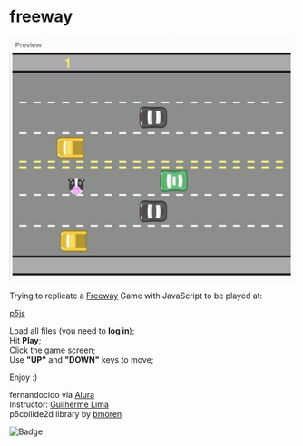 
# freeway
![screenshot](https://github.com/fernandocido/freeway/blob/main/img/freeway-screenshot.jpg)

Trying to replicate a [Freeway](https://en.wikipedia.org/wiki/Freeway_(video_game)) Game with JavaScript to be played at:

[p5js](https://editor.p5js.org/)

Load all files (you need to <strong>log in</strong>); <br>
Hit <strong>Play</strong>; <br>
Click the game screen; <br>
Use <strong>"UP"</strong> and <strong>"DOWN"</strong> keys to move; <br>

Enjoy :)

fernandocido via
[Alura](https://courses.alura.com.br/) <br>
Instructor: [Guilherme Lima](https://linktr.ee/guilimadev) <br>
p5collide2d library by [bmoren](https://github.com/bmoren/p5.collide2D) <br>

![Badge](https://img.shields.io/badge/status-need%20to%20catch%20the%20bugs%20%3D%5D-green)
